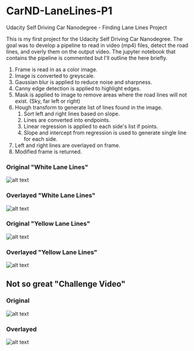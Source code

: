 # CarND-LaneLines-P1
Udacity Self Driving Car Nanodegree - Finding Lane Lines Project

This is my first project for the Udacity Self Driving Car Nanodegree. The goal was to develop a pipeline to read in video (mp4) files, detect the road lines, and overly them on the output video. The jupyter notebook that contains the pipeline is commented but I'll outline the here briefly.

1. Frame is read in as a color image.
2. Image is converted to greyscale.
3. Gaussian blur is applied to reduce noise and sharpness.
4. Canny edge detection is applied to highlight edges.
5. Mask is applied to image to remove areas where the road lines will not exist. (Sky, far left or right)
6. Hough transform to generate list of lines found in the image.
    1. Sort left and right lines based on slope.
    2. Lines are converted into endpoints.
    3. Linear regression is applied to each side's list if points.
    4. Slope and intercept from regression is used to generate single line for each side.
7. Left and right lines are overlayed on frame.
8. Modified frame is returned.


### Original "White Lane Lines"
![alt text](https://github.com/NickGoumas/CarND-LaneLines-P1/blob/master/output_clips/OriginalWhiteRight.gif?raw=true "Original Video")

### Overlayed "White Lane Lines"
![alt text](https://github.com/NickGoumas/CarND-LaneLines-P1/blob/master/output_clips/OverlayWhiteRight.gif?raw=true "Overlay Video")

### Original "Yellow Lane Lines"
![alt text](https://github.com/NickGoumas/CarND-LaneLines-P1/blob/master/output_clips/OriginalYellowLeft.gif?raw=true "Original Video")

### Overlayed "Yellow Lane Lines"
![alt text](https://github.com/NickGoumas/CarND-LaneLines-P1/blob/master/output_clips/OverlayYellowLeft.gif?raw=true "Overlay Video")

## Not so great "Challenge Video"

### Original
![alt text](https://github.com/NickGoumas/CarND-LaneLines-P1/blob/master/output_clips/OriginalChallenge.gif?raw=true "Original Video")

### Overlayed
![alt text](https://github.com/NickGoumas/CarND-LaneLines-P1/blob/master/output_clips/OverlayChallenge.gif?raw=true "Overlay Video")
